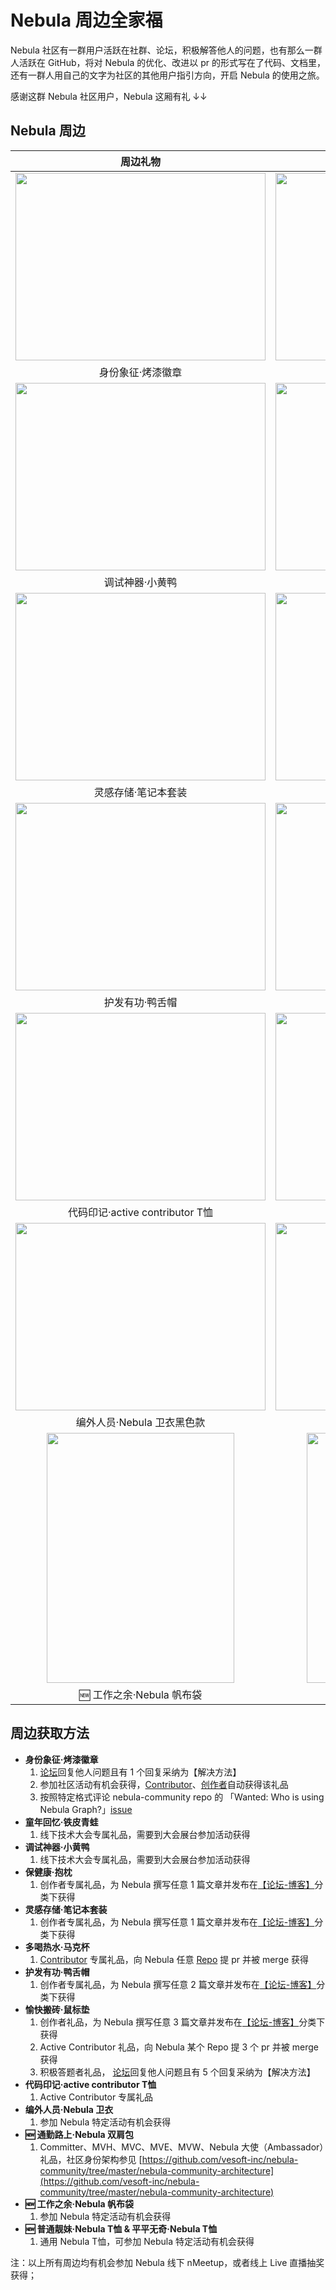 # Nebula 周边全家福

Nebula 社区有一群用户活跃在社群、论坛，积极解答他人的问题，也有那么一群人活跃在 GitHub，将对 Nebula 的优化、改进以 pr 的形式写在了代码、文档里，还有一群人用自己的文字为社区的其他用户指引方向，开启 Nebula 的使用之旅。

感谢这群 Nebula 社区用户，Nebula 这厢有礼 ↓↓

## Nebula 周边

| 周边礼物 | 周边礼物 |
| :---: | :---: |
| <img src="https://www-cdn.nebula-graph.com.cn/nebula-blog/Draft/nebula-badge.jpg" width="400" height="300" >| <img src="https://www-cdn.nebula-graph.com.cn/nebula-blog/Draft/nebula-frog.jpg" width="400" height="300" >|
| 身份象征·烤漆徽章 | 童年回忆·铁皮青蛙 |
| <img src="https://www-cdn.nebula-graph.com.cn/nebula-blog/Draft/nebula-duck.jpg" width="400" height="300" >| <img src="https://www-cdn.nebula-graph.com.cn/nebula-blog/Draft/nebula-pillow.jpg" width="400" height="300" >|
| 调试神器·小黄鸭 | 保健康·抱枕 |
| <img src="https://www-cdn.nebula-graph.com.cn/nebula-blog/Draft/nebula-notebook.jpg" width="400" height="300" >| <img src="https://www-cdn.nebula-graph.com.cn/nebula-blog/Draft/nebula-cup.jpg" width="400" height="300" >|
| 灵感存储·笔记本套装 | 多喝热水·马克杯 |
| <img src="https://www-cdn.nebula-graph.com.cn/nebula-blog/Draft/nebula-hat.jpg" width="400" height="300" >| <img src="https://www-cdn.nebula-graph.com.cn/nebula-blog/Draft/nebula-mouse-pad.jpg" width="400" height="300" >|
| 护发有功·鸭舌帽 | 愉快搬砖·鼠标垫 |
| <img src="https://www-cdn.nebula-graph.com.cn/nebula-blog/Draft/nebula-active-contributor-t-shirt.jpg" width="400" height="300" >| <img src="https://www-cdn.nebula-graph.com.cn/nebula-blog/Draft/nebula-sweatshirt-white.jpg" width="400" height="300" >|
| 代码印记·active contributor T恤 | 编外人员·Nebula 卫衣白色款 |
| <img src="https://www-cdn.nebula-graph.com.cn/nebula-blog/Draft/nebula-sweatshirt-black.jpg" width="400" height="300" >| <img src="https://www-cdn.nebula-graph.com.cn/nebula-blog/Draft/nebula-norm-t-shirt.jpeg" width="400" height="300" >|
| 编外人员·Nebula 卫衣黑色款 | 🆕 普通靓妹·Nebula 通用T恤 |
| <img src="https://www-cdn.nebula-graph.com.cn/nebula-blog/Draft/nebula-canvas-bag.jpeg" width="300" height="400" >| <img src="https://www-cdn.nebula-graph.com.cn/nebula-blog/Draft/nebula-amazing-bag.jpeg" width="300" height="400" >|
| 🆕 工作之余·Nebula 帆布袋 | 🆕 通勤路上·Nebula 双肩包 |


## 周边获取方法

- **身份象征·烤漆徽章**
    1. [论坛](https://discuss.nebula-graph.com.cn/)回复他人问题且有 1 个回复采纳为【解决方法】
    2. 参加社区活动有机会获得，[Contributor](https://github.com/vesoft-inc/nebula-community/blob/master/Contributors/contributor-list.md)、[创作者](https://github.com/vesoft-inc/nebula-community/blob/master/nebula-content-program/nebula-content-program.md)自动获得该礼品
    3. 按照特定格式评论 nebula-community repo 的 「Wanted: Who is using Nebula Graph?」[issue](https://github.com/vesoft-inc/nebula-community/issues/2) 
- **童年回忆·铁皮青蛙**
    1. 线下技术大会专属礼品，需要到大会展台参加活动获得
- **调试神器·小黄鸭**
    1. 线下技术大会专属礼品，需要到大会展台参加活动获得 
- **保健康·抱枕**
    1. 创作者专属礼品，为 Nebula 撰写任意 1 篇文章并发布在[【论坛-博客】](https://discuss.nebula-graph.com.cn/c/blog/8)分类下获得
- **灵感存储·笔记本套装**
    1. 创作者专属礼品，为 Nebula 撰写任意 1 篇文章并发布在[【论坛-博客】](https://discuss.nebula-graph.com.cn/c/blog/8)分类下获得
- **多喝热水·马克杯**
    1. [Contributor](https://github.com/vesoft-inc/nebula-community/blob/master/Contributors/contributor-list.md) 专属礼品，向 Nebula 任意 [Repo](https://github.com/vesoft-inc) 提 pr 并被 merge 获得
- **护发有功·鸭舌帽**
    1. 创作者专属礼品，为 Nebula 撰写任意 2 篇文章并发布在[【论坛-博客】](https://discuss.nebula-graph.com.cn/c/blog/8)分类下获得
- **愉快搬砖·鼠标垫**
    1. 创作者礼品，为 Nebula 撰写任意 3 篇文章并发布在[【论坛-博客】](https://discuss.nebula-graph.com.cn/c/blog/8)分类下获得
    2. Active Contributor 礼品，向 Nebula 某个 Repo 提 3 个 pr 并被 merge 获得
    3. 积极答题者礼品， [论坛](https://discuss.nebula-graph.com.cn/)回复他人问题且有 5 个回复采纳为【解决方法】
- **代码印记·active contributor T恤**
    1. Active Contributor 专属礼品
- **编外人员·Nebula 卫衣**
    1. 参加 Nebula 特定活动有机会获得
- **🆕 通勤路上·Nebula 双肩包**
    1. Committer、MVH、MVC、MVE、MVW、Nebula 大使（Ambassador）礼品，社区身份架构参见 [https://github.com/vesoft-inc/nebula-community/tree/master/nebula-community-architecture](https://github.com/vesoft-inc/nebula-community/tree/master/nebula-community-architecture)
- **🆕 工作之余·Nebula 帆布袋**
    1. 参加 Nebula 特定活动有机会获得
- **🆕 普通靓妹·Nebula T恤 & 平平无奇·Nebula T恤**
    1. 通用 Nebula T恤，可参加 Nebula 特定活动有机会获得


注：以上所有周边均有机会参加 Nebula 线下 nMeetup，或者线上 Live 直播抽奖获得；
